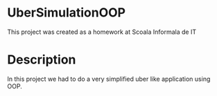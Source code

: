 # UberSimulationOOP

This project was created as a homework at Scoala Informala de IT

# Description

In this project we had to do a very simplified uber like application using OOP.

